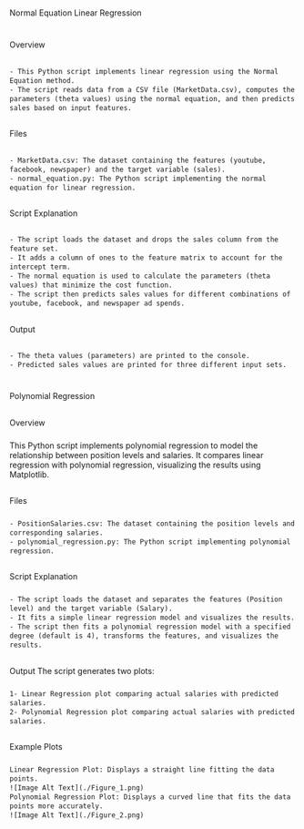 # 
Normal Equation Linear Regression 
#

## 
Overview 
##

### 
    - This Python script implements linear regression using the Normal Equation method. 
    - The script reads data from a CSV file (MarketData.csv), computes the parameters (theta values) using the normal equation, and then predicts sales based on input features. 
###

## 
Files
##

### 
    - MarketData.csv: The dataset containing the features (youtube, facebook, newspaper) and the target variable (sales).
    - normal_equation.py: The Python script implementing the normal equation for linear regression.
###

## 
Script Explanation
##

### 
    - The script loads the dataset and drops the sales column from the feature set.
    - It adds a column of ones to the feature matrix to account for the intercept term.
    - The normal equation is used to calculate the parameters (theta values) that minimize the cost function.
    - The script then predicts sales values for different combinations of youtube, facebook, and newspaper ad spends.
###

## 
Output
##

### 
    - The theta values (parameters) are printed to the console.
    - Predicted sales values are printed for three different input sets.
###

#
Polynomial Regression

##
Overview
###
This Python script implements polynomial regression to model the relationship between position levels and salaries. It compares linear regression with polynomial regression, visualizing the results using Matplotlib.
###
##

##
Files
###
    - PositionSalaries.csv: The dataset containing the position levels and corresponding salaries.
    - polynomial_regression.py: The Python script implementing polynomial regression.
###
##

##
Script Explanation
###
    - The script loads the dataset and separates the features (Position level) and the target variable (Salary).
    - It fits a simple linear regression model and visualizes the results.
    - The script then fits a polynomial regression model with a specified degree (default is 4), transforms the features, and visualizes the results.
##
##

##
Output
The script generates two plots:
###
    1- Linear Regression plot comparing actual salaries with predicted salaries.
    2- Polynomial Regression plot comparing actual salaries with predicted salaries.
###
##

##
Example Plots
###
    Linear Regression Plot: Displays a straight line fitting the data points.
    ![Image Alt Text](./Figure_1.png)
    Polynomial Regression Plot: Displays a curved line that fits the data points more accurately.
    ![Image Alt Text](./Figure_2.png)
###
##

#